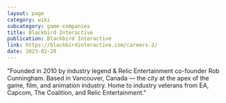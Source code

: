 ```yaml
---
layout: page
category: wiki
subcategory: game-companies
title: Blackbird Interactive
publication: Blackbird Interactive
link: https://blackbirdinteractive.com/careers-2/
date: 2023-02-20
---
```


"Founded in 2010 by industry legend & Relic Entertainment co-founder Rob Cunningham. Based in Vancouver, Canada — the city at the apex of the game, film, and animation industry. Home to industry veterans from EA, Capcom, The Coalition, and Relic Entertainment."
